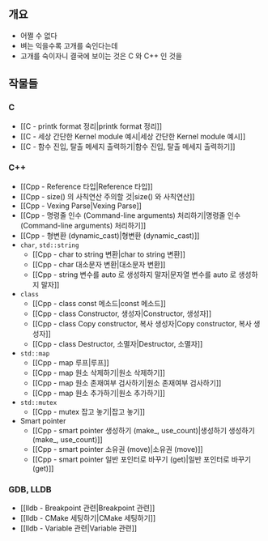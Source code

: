 ## 개요

- 어쩔 수 없다
- 벼는 익을수록 고개를 숙인다는데
- 고개를 숙이자니 결국에 보이는 것은 C 와 C++ 인 것을

## 작물들

### C

- [[C - printk format 정리|printk format 정리]]
- [[C - 세상 간단한 Kernel module 예시|세상 간단한 Kernel module 예시]]
- [[C - 함수 진입, 탈출 메세지 출력하기|함수 진입, 탈출 메세지 출력하기]]

### C++

- [[Cpp - Reference 타입|Reference 타입]]
- [[Cpp - size() 의 사칙연산 주의할 것|size() 와 사칙연산]]
- [[Cpp - Vexing Parse|Vexing Parse]]
- [[Cpp - 명령줄 인수 (Command-line arguments) 처리하기|명령줄 인수 (Command-line arguments) 처리하기]]
- [[Cpp - 형변환 (dynamic_cast)|형변환 (dynamic_cast)]]
- `char`, `std::string`
	- [[Cpp - char to string 변환|char to string 변환]]
	- [[Cpp - char 대소문자 변환|대소문자 변환]]
	- [[Cpp - string 변수를 auto 로 생성하지 말자|문자열 변수를 auto 로 생성하지 말자]]
- `class`
	- [[Cpp - class const 메소드|const 메소드]]
	- [[Cpp - class Constructor, 생성자|Constructor, 생성자]]
	- [[Cpp - class Copy constructor, 복사 생성자|Copy constructor, 복사 생성자]]
	- [[Cpp - class Destructor, 소멸자|Destructor, 소멸자]]
- `std::map`
	- [[Cpp - map 루프|루프]]
	- [[Cpp - map 원소 삭제하기|원소 삭제하기]]
	- [[Cpp - map 원소 존재여부 검사하기|원소 존재여부 검사하기]]
	- [[Cpp - map 원소 추가하기|원소 추가하기]]
- `std::mutex`
	- [[Cpp - mutex 잡고 놓기|잡고 놓기]]
- Smart pointer
	- [[Cpp - smart pointer 생성하기 (make_, use_count)|생성하기 생성하기 (make_, use_count)]]
	- [[Cpp - smart pointer 소유권 (move)|소유권 (move)]]
	- [[Cpp - smart pointer 일반 포인터로 바꾸기 (get)|일반 포인터로 바꾸기 (get)]]

### GDB, LLDB

- [[lldb - Breakpoint 관련|Breakpoint 관련]]
- [[lldb - CMake 세팅하기|CMake 세팅하기]]
- [[lldb - Variable 관련|Variable 관련]]
